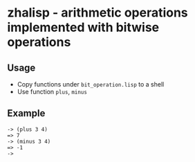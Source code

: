 # zhalisp - arithmetic operations implemented with bitwise operations

## Usage
* Copy functions under `bit_operation.lisp` to a shell
* Use function `plus`, `minus`

## Example
```
-> (plus 3 4)
=> 7
-> (minus 3 4)
=> -1
-> 
```

